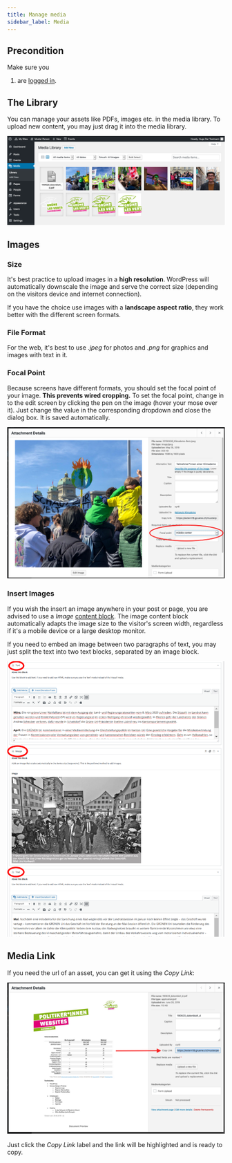 ```yaml
---
title: Manage media
sidebar_label: Media
---
```


## Precondition

Make sure you
1. are [logged in](2-1-login.md).

## The Library

You can manage your assets like PDFs, images etc. in the media library. 
To upload new content, you may just drag it into the media library.

![Screenshot](assets/media-library.png)

## Images

### Size

It's best practice to upload images in a **high resolution**. WordPress will 
automatically downscale the image and serve the correct size (depending on 
the visitors device and internet connection).

If you have the choice use images with a **landscape aspect ratio**, they work 
better with the different screen formats.

### File Format

For the web, it's best to use _.jpeg_ for photos and _.png_ for graphics and 
images with text in it.


### Focal Point

Because screens have different formats, you should set the focal point of 
your image. **This prevents wired cropping.** To set the focal point, change 
in to the edit screen by clicking the pen on the image (hover your mose over 
it). Just change the value in the corresponding dropdown and close the dialog
 box. It is saved automatically.

![Screenshot](assets/focal-point.png)


### Insert Images

If you wish the insert an image anywhere in your post or page, you are advised
to use a _Image_ [content block](#the-content-blocks). The image content block
automatically adapts the image size to the visitor's screen width, regardless if
it's a mobile device or a large desktop monitor.

If you need to embed an image between two paragraphs of text, you may just
split the text into two text blocks, separated by an image block.

![Screenshot](assets/image-block.png)

## Media Link

If you need the url of an asset, you can get it using the _Copy Link_:

![Screenshot](assets/media-link.png)

Just click the _Copy Link_ label and the link will be highlighted and is 
ready to copy.